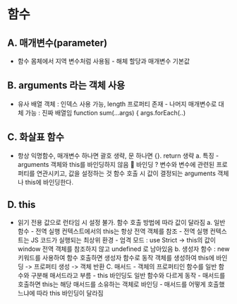 # 함수

## A. 매개변수(parameter)

- 함수 몸체에서 지역 변수처럼 사용됨 - 해체 할당과 매개변수 기본값

## B. arguments 라는 객체 사용

- 유사 배열 객체 : 인덱스 사용 가능, length 프로퍼티 존재 - 나머지 매개변수로 대체 가능 : 진짜 배열임
  function sum(…args) {
  args.forEach(..)

## C. 화살표 함수

- 항상 익명함수, 매개변수 하나면 괄호 생략, 문 하나면 {}. return 생략
  a. 특징 - arguments 객체와 this를 바인딩하지 않음
  🧐 바인딩 ? 변수와 변수에 관련된 프로퍼티를 연관시키고, 값을 설정하는 것
  함수 호출 시 값이 결정되는 arguments 객체나 this에 바인딩한다.

## D. this

- 읽기 전용 값으로 런타임 시 설정 불가. 함수 호출 방법에 따라 값이 달라짐
  a. 일반 함수 - 전역 실행 컨텍스트에서의 this는 항상 전역 객체를 참조 - 전역 실행 컨텍스트는 JS 코드가 실행되는 최상위 환경 - 엄격 모드 : use Strict -> this의 값이 window 전역 객체를 참조하지 않고
  undefined 로 남아있음
  b. 생성자 함수 : new 키워드를 사용하여 함수 호출하면 생성자 함수로 동작
  객체를 생성하여 this에 바인딩 -> 프로퍼티 생성 -> 객체 반환
  C. 매서드 - 객체의 프로퍼티인 함수를 일반 함수와 구분해 매서드라고 부름 - this 바인딩도 일반 함수와 다르게 동작 - 매서드를 호출하면 this는 해당 매서드를 소유하는 객체로 바인딩 - 매서드를 어떻게 호출했느냐에 따라 this 바인딩이 달라짐
